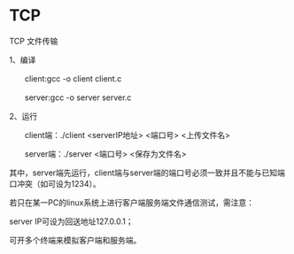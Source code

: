 # TCP
TCP
文件传输

1、编译

　　client:gcc -o client client.c

　　server:gcc -o server server.c

2、运行

　　client端：./client <serverIP地址> <端口号> <上传文件名>

　　server端：./server <端口号> <保存为文件名>

其中，server端先运行，client端与server端的端口号必须一致并且不能与已知端口冲突（如可设为1234）。

若只在某一PC的linux系统上进行客户端服务端文件通信测试，需注意：

server IP可设为回送地址127.0.0.1；

可开多个终端来模拟客户端和服务端。
